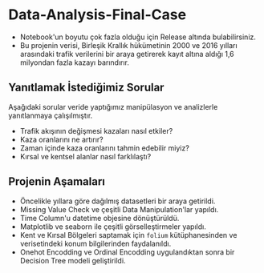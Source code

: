 # Data-Analysis-Final-Case
* Notebook'un boyutu çok fazla olduğu için Release altında bulabilirsiniz.
* Bu projenin verisi, Birleşik Krallık hükümetinin 2000 ve 2016 yılları arasındaki trafik verilerini bir araya getirerek kayıt altına aldığı 1,6 milyondan fazla kazayı barındırır.

## Yanıtlamak İstediğimiz Sorular
Aşağıdaki sorular veride yaptığımız manipülasyon ve analizlerle yanıtlanmaya çalışılmıştır.

* Trafik akışının değişmesi kazaları nasıl etkiler?
* Kaza oranlarını ne artırır?
* Zaman içinde kaza oranlarını tahmin edebilir miyiz?
* Kırsal ve kentsel alanlar nasıl farklılaştı?

## Projenin Aşamaları

* Öncelikle yıllara göre dağılmış datasetleri bir araya getirildi.
* Missing Value Check ve çeşitli Data Manipulation'lar yapıldı.
* Time Column'u datetime objesine dönüştürüldü.
* Matplotlib ve seaborn ile çeşitli görselleştirmeler yapıldı.
* Kent ve Kırsal Bölgeleri saptamak için ``folium`` kütüphanesinden ve verisetindeki konum bilgilerinden faydalanıldı.
* Onehot Encodding ve Ordinal Encodding uygulandıktan sonra bir Decision Tree modeli geliştirildi.
